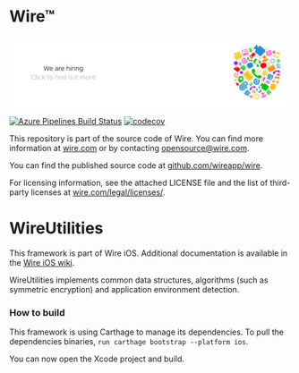 # Wire™

[![Wire logo](https://github.com/wireapp/wire/blob/master/assets/header-small.png?raw=true)](https://wire.com/jobs/)

[![Azure Pipelines Build Status](https://dev.azure.com/wireswiss/Wire%20iOS/_apis/build/status/Frameworks/wire-ios-utilities?branchName=develop)](https://dev.azure.com/wireswiss/Wire%20iOS/_build/latest?definitionId=21&branchName=develop) [![codecov](https://codecov.io/gh/wireapp/wire-ios-utilities/branch/develop/graph/badge.svg)](https://codecov.io/gh/wireapp/wire-ios-utilities)

This repository is part of the source code of Wire. You can find more information at [wire.com](https://wire.com) or by contacting opensource@wire.com.

You can find the published source code at [github.com/wireapp/wire](https://github.com/wireapp/wire).

For licensing information, see the attached LICENSE file and the list of third-party licenses at [wire.com/legal/licenses/](https://wire.com/legal/licenses/).

# WireUtilities

This framework is part of Wire iOS. Additional documentation is available in the [Wire iOS wiki](https://github.com/wireapp/wire-ios/wiki).

WireUtilities implements common data structures, algorithms (such as symmetric encryption) and application environment detection.

### How to build

This framework is using Carthage to manage its dependencies. To pull the dependencies binaries, `run carthage bootstrap --platform ios`.

You can now open the Xcode project and build.
